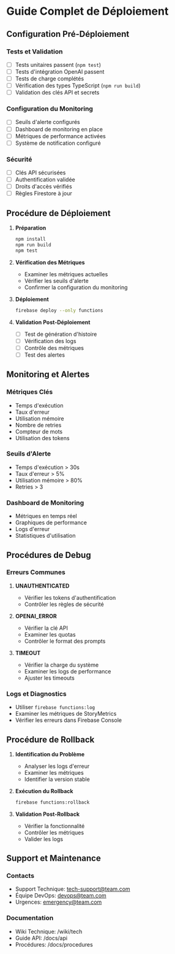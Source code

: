 
# Guide Complet de Déploiement

## Configuration Pré-Déploiement

### Tests et Validation
- [ ] Tests unitaires passent (`npm test`)
- [ ] Tests d'intégration OpenAI passent
- [ ] Tests de charge complétés
- [ ] Vérification des types TypeScript (`npm run build`)
- [ ] Validation des clés API et secrets

### Configuration du Monitoring
- [ ] Seuils d'alerte configurés
- [ ] Dashboard de monitoring en place
- [ ] Métriques de performance activées
- [ ] Système de notification configuré

### Sécurité
- [ ] Clés API sécurisées
- [ ] Authentification validée
- [ ] Droits d'accès vérifiés
- [ ] Règles Firestore à jour

## Procédure de Déploiement

1. **Préparation**
   ```bash
   npm install
   npm run build
   npm test
   ```

2. **Vérification des Métriques**
   - Examiner les métriques actuelles
   - Vérifier les seuils d'alerte
   - Confirmer la configuration du monitoring

3. **Déploiement**
   ```bash
   firebase deploy --only functions
   ```

4. **Validation Post-Déploiement**
   - [ ] Test de génération d'histoire
   - [ ] Vérification des logs
   - [ ] Contrôle des métriques
   - [ ] Test des alertes

## Monitoring et Alertes

### Métriques Clés
- Temps d'exécution
- Taux d'erreur
- Utilisation mémoire
- Nombre de retries
- Compteur de mots
- Utilisation des tokens

### Seuils d'Alerte
- Temps d'exécution > 30s
- Taux d'erreur > 5%
- Utilisation mémoire > 80%
- Retries > 3

### Dashboard de Monitoring
- Métriques en temps réel
- Graphiques de performance
- Logs d'erreur
- Statistiques d'utilisation

## Procédures de Debug

### Erreurs Communes
1. **UNAUTHENTICATED**
   - Vérifier les tokens d'authentification
   - Contrôler les règles de sécurité

2. **OPENAI_ERROR**
   - Vérifier la clé API
   - Examiner les quotas
   - Contrôler le format des prompts

3. **TIMEOUT**
   - Vérifier la charge du système
   - Examiner les logs de performance
   - Ajuster les timeouts

### Logs et Diagnostics
- Utiliser `firebase functions:log`
- Examiner les métriques de StoryMetrics
- Vérifier les erreurs dans Firebase Console

## Procédure de Rollback

1. **Identification du Problème**
   - Analyser les logs d'erreur
   - Examiner les métriques
   - Identifier la version stable

2. **Exécution du Rollback**
   ```bash
   firebase functions:rollback
   ```

3. **Validation Post-Rollback**
   - Vérifier la fonctionnalité
   - Contrôler les métriques
   - Valider les logs

## Support et Maintenance

### Contacts
- Support Technique: tech-support@team.com
- Équipe DevOps: devops@team.com
- Urgences: emergency@team.com

### Documentation
- Wiki Technique: /wiki/tech
- Guide API: /docs/api
- Procédures: /docs/procedures


